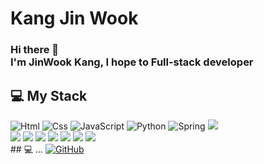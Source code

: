 # Kang Jin Wook
### Hi there 👋 </br>I'm JinWook Kang, I hope to Full-stack developer

## 💻 My Stack
<!-- 기본틀 <img src="https://img.shields.io/badge/기술이름-#제외색상번호?style=for-the-badge&logo=아이콘이름&logoColor=로고&글자색"> -->
<div>
  <img alt="Html" src ="https://img.shields.io/badge/HTML5-E34F26.svg?&style=for-the-badge&logo=HTML5&logoColor=white"/> 
  <img alt="Css" src ="https://img.shields.io/badge/CSS3-1572B6.svg?&style=for-the-badge&logo=CSS3&logoColor=white"/> 
  <img alt="JavaScript" src ="https://img.shields.io/badge/JavaScriipt-F7DF1E.svg?&style=for-the-badge&logo=JavaScript&logoColor=black"/> 
  <img alt="Python" src ="https://img.shields.io/badge/Python-3776AB.svg?&style=for-the-badge&logo=Python&logoColor=white"/> 
  <img alt="Spring" src ="https://img.shields.io/badge/Spring-6DB33F.svg?&style=for-the-badge&logo=Spring&logoColor=white"/> 
  <img src="https://img.shields.io/badge/springboot-6DB33F?style=for-the-badge&logo=springboot&logoColor=white"><br>
  <img src="https://img.shields.io/badge/oracle-F80000?style=for-the-badge&logo=oracle&logoColor=white"> 
  <img src="https://img.shields.io/badge/mysql-4479A1?style=for-the-badge&logo=mysql&logoColor=white"> 
  <img src="https://img.shields.io/badge/apache tomcat-F8DC75?style=for-the-badge&logo=apachetomcat&logoColor=white"> 
  <img src="https://img.shields.io/badge/git-F05032?style=for-the-badge&logo=git&logoColor=white"> 
  <img src="https://img.shields.io/badge/gradle-02303A?style=for-the-badge&logo=gradle&logoColor=white"> 
  <img src="https://img.shields.io/badge/java-007396?style=for-the-badge&logo=java&logoColor=white"> 
  <img src="https://img.shields.io/badge/jquery-0769AD?style=for-the-badge&logo=jquery&logoColor=white">
<!-- 추가예정 <img src="https://img.shields.io/badge/linux-FCC624?style=for-the-badge&logo=linux&logoColor=black"> -->
</div>
## 💻 ...
  <a href = "https://github.com/pointo3718"><img alt="GitHub" src ="https://img.shields.io/badge/GitHub-181717.svg?&style=for-the-badge&logo=GitHub&logoColor=white"/>


